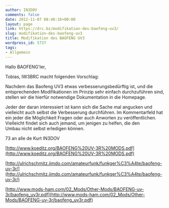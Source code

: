 ```yaml
---
author: IN3DOV
comments: false
date: 2012-11-07 08:48:16+00:00
layout: page
link: https://drc.bz/modifikation-des-baofeng-uv3/
slug: modifikation-des-baofeng-uv3
title: Modifikation des BAOFENG UV3
wordpress_id: 5737
tags:
- Allgemein
---
```


Hallo BAOFENG'ler,




Tobias, IW3BRC macht folgenden Vorschlag:




Nachdem das Baofeng UV3 etwas verbesserungsbedürftig ist, und die entsprechenden Modifikationen im Prinzip sehr einfach durchzuführen sind, stellen wir die hierfür notwendige Dokumentation in die Homepage.  




Jeder der daran interessiert ist kann sich die Sache mal angucken und vielleicht auch selbst die Verbesserung durchführen. Im Kommentarfeld hat ein jeder die Möglichkeit Fragen oder auch Anworten zu veröffentlichen. Vielleicht findet sich auch jemand, um jenigen zu helfen, die den Umbau nicht selbst erledigen können. 




73 an alle de Kurt IN3DOV




[http://www.koeditz.org/BAOFENG%20UV-3R%20MODS.pdf](http://www.koeditz.org/BAOFENG%20UV-3R%20MODS.pdf)




[http://ulrichschmitz.jimdo.com/amateurfunk/funkger%C3%A4te/baofeng-uv-3r/](http://ulrichschmitz.jimdo.com/amateurfunk/funkger%C3%A4te/baofeng-uv-3r/)




[http://www.mods-ham.com/02_Mods/Other-Mods/BAOFENG-uv-3r/baofeng_uv3r.pdf](http://www.mods-ham.com/02_Mods/Other-Mods/BAOFENG-uv-3r/baofeng_uv3r.pdf)
